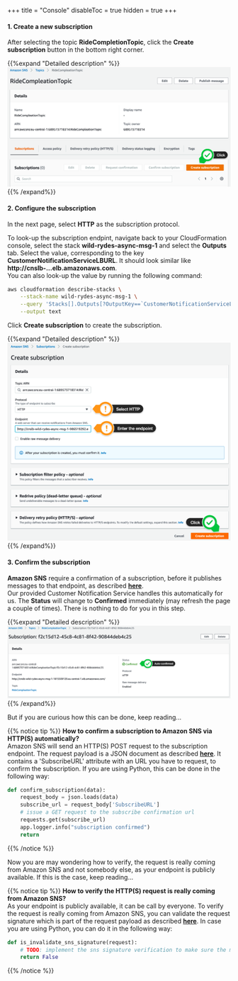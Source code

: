 +++
title = "Console"
disableToc = true
hidden = true
+++

#### 1. Create a new subscription

After selecting the topic **RideCompletionTopic**, click the **Create subscription** button in the bottom right corner.

{{%expand "Detailed description" %}}
![Step 1](step-1-console.png)
{{% /expand%}}

#### 2. Configure the subscription

In the next page, select **HTTP** as the subscription protocol.  

To look-up the subscription endpint, navigate back to your CloudFormation console, select the stack **wild-rydes-async-msg-1** and select the **Outputs** tab. Select the value, corresponding to the key **CustomerNotificationServiceLBURL**. It should look similar like **http://cnslb-...elb.amazonaws.com**.  
You can also look-up the value by running the following command:  
```bash
aws cloudformation describe-stacks \
    --stack-name wild-rydes-async-msg-1 \
    --query 'Stacks[].Outputs[?OutputKey==`CustomerNotificationServiceLBURL`].OutputValue' \
    --output text
```

Click **Create subscription** to create the subscription.

{{%expand "Detailed description" %}}
![Step 2](step-2-console.png)
{{% /expand%}}


#### 3. Confirm the subscription

**Amazon SNS** require a confirmation of a subscription, before it publishes messages to that endpoint, as described **[here](https://docs.aws.amazon.com/sns/latest/dg/sns-http-https-endpoint-as-subscriber.html#SendMessageToHttp.confirm)**.  
Our provided Customer Notification Service handles this automatically for us. The **Status** will change to **Confirmed** immediately (may refresh the page a couple of times). There is nothing to do for you in this step.  

{{%expand "Detailed description" %}}
![Step 3](step-3-console.png)
{{% /expand%}}

But if you are curious how this can be done, keep reading...

{{% notice tip %}}
**How to confirm a subscription to Amazon SNS via HTTP(S) automatically?**  
Amazon SNS will send an HTTP(S) POST request to the subscription endpoint. The request payload is a JSON document as described **[here](https://docs.aws.amazon.com/sns/latest/dg/sns-http-https-endpoint-as-subscriber.html#SendMessageToHttp.confirm)**. It contains a 'SubscribeURL' attribute with an URL you have to request, to confirm the subscription. If you are using Python, this can be done in the following way:  

```python
def confirm_subscription(data):
    request_body = json.loads(data)
    subscribe_url = request_body['SubscribeURL']
    # issue a GET request to the subscribe confirmation url
    requests.get(subscribe_url)
    app.logger.info("subscription confirmed")
    return
```
{{% /notice %}}

Now you are may wondering how to verify, the request is really coming from Amazon SNS and not somebody else, as your endpoint is publicly available. If this is the case, keep reading...

{{% notice tip %}}
**How to verify the HTTP(S) request is really coming from Amazon SNS?**  
As your endpoint is publicly available, it can be call by everyone. To verify the request is really coming from Amazon SNS, you can validate the request signature which is part of the request payload as described **[here](https://docs.aws.amazon.com/sns/latest/dg/SendMessageToHttp.verify.signature.html)**. In case you are using Python, you can do it in the following way:  

```python
def is_invalidate_sns_signature(request):
    # TODO: implement the sns signature verification to make sure the message comes from Amazon SNS
    return False
```
{{% /notice %}}
